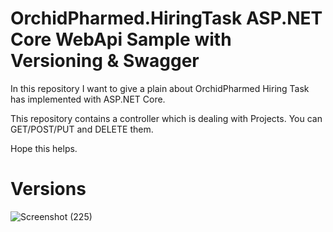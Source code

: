 # OrchidPharmed.HiringTask ASP.NET Core WebApi Sample with Versioning & Swagger
In this repository I want to give a plain about OrchidPharmed Hiring Task has implemented with ASP.NET Core.

This repository contains a controller which is dealing with Projects. You can GET/POST/PUT and DELETE them.

Hope this helps.

# Versions
![Screenshot (225)](https://github.com/user-attachments/assets/0f853f53-a21d-44ce-9ff4-cee372c31252)




